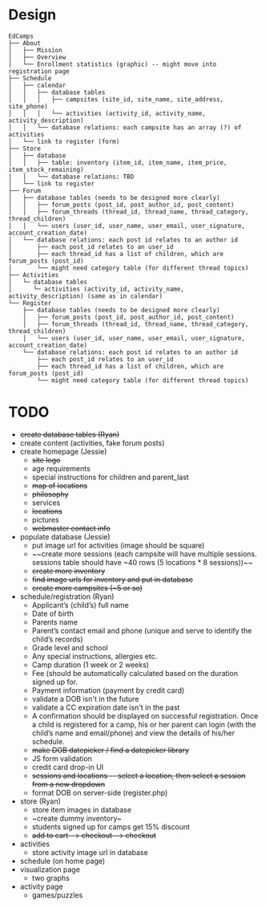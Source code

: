 Design
===
```
EdCamps
├── About
│   ├── Mission
│   ├── Overview
│   └── Enrollment statistics (graphic) -- might move into registration page
├── Schedule
│   ├── calendar
│   │   ├── database tables
│   │   │   ├── campsites (site_id, site_name, site_address, site_phone)
│   │   │   └── activities (activity_id, activity_name, activity_description)
│   │   └── database relations: each campsite has an array (?) of activities
│   └── link to register (form)
├── Store
│   ├── database
│   │   ├── table: inventory (item_id, item_name, item_price, item_stock_remaining)
|   |   └── database relations: TBD
│   └── link to register
├── Forum
│   ├── database tables (needs to be designed more clearly)
│   │   ├── forum_posts (post_id, post_author_id, post_content)
│   │   ├── forum_threads (thread_id, thread_name, thread_category, thread_children)
│   │   └── users (user_id, user_name, user_email, user_signature, account_creation_date)
│   └── database relations: each post id relates to an author id
│       ├── each post_id relates to an user_id
│       ├── each thread_id has a list of children, which are forum_posts (post_id)
│       └── might need category table (for different thread topics)
├── Activities
│   └─ database tables
│      └─ activities (activity_id, activity_name, activity_description) (same as in calendar)
└── Register
    ├── database tables (needs to be designed more clearly)
    │   ├── forum_posts (post_id, post_author_id, post_content)
    │   ├── forum_threads (thread_id, thread_name, thread_category, thread_children)
    │   └── users (user_id, user_name, user_email, user_signature, account_creation_date)
    └── database relations: each post id relates to an author id
        ├── each post_id relates to an user_id
        ├── each thread_id has a list of children, which are forum_posts (post_id)
        └── might need category table (for different thread topics)
```

TODO
===
- ~~create database tables (Ryan)~~
- create content (activities, fake forum posts)
- create homepage (Jessie)
  - ~~site logo~~
  - age requirements
  - special instructions for children and parent_last
  - ~~map of locations~~
  - ~~philosophy~~
  - services
  - ~~locations~~
  - pictures
  - ~~webmaster contact info~~
- populate database (Jessie)
  - put image url for activities (image should be square)
  - ~~create more sessions (each campsite will have multiple sessions. sessions table should have ~40 rows (5 locations * 8 sessions))~~
  - ~~create more inventory~~
  - ~~find image urls for inventory and put in database~~
  - ~~create more campsites (~5 or so)~~
- schedule/registration (Ryan)
  - Applicant’s (child’s) full name
  - Date of birth
  - Parents name
  - Parent’s contact email and phone (unique and serve to identify the child’s records)
  - Grade level and school
  - Any special instructions, allergies etc.
  - Camp duration (1 week or 2 weeks)
  - Fee (should be automatically calculated based on the duration signed up for.
  - Payment information (payment by credit card)
  - validate a DOB isn't in the future
  - validate a CC expiration date isn't in the past
  - A confirmation should be displayed on successful registration. Once a child is registered for a camp, his or her parent can login (with the child’s name and email/phone) and view the details of his/her schedule.
  - ~~make DOB datepicker / find a datepicker library~~
  - JS form validation
  - credit card drop-in UI
  - ~~sessions and locations -- select a location, then select a session from a new dropdown~~
  - format DOB on server-side (register.php)
- store (Ryan)
  - store item images in database
  - ~create dummy inventory~
  - students signed up for camps get 15% discount
  - ~~add to cart --> checkout --> checkout~~
- activities
  - store activity image url in database
- schedule (on home page)
- visualization page
  - two graphs
- activity page
  - games/puzzles
